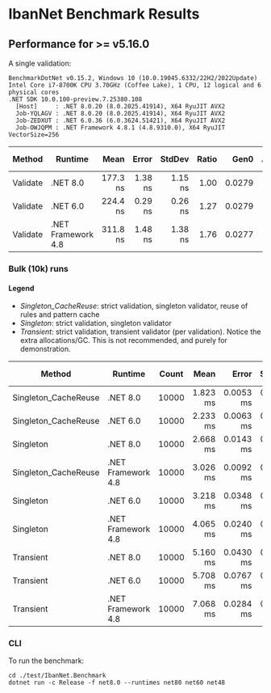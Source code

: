 # IbanNet Benchmark Results

## Performance for >= v5.16.0

A single validation:

```
BenchmarkDotNet v0.15.2, Windows 10 (10.0.19045.6332/22H2/2022Update)
Intel Core i7-8700K CPU 3.70GHz (Coffee Lake), 1 CPU, 12 logical and 6 physical cores
.NET SDK 10.0.100-preview.7.25380.108
  [Host]     : .NET 8.0.20 (8.0.2025.41914), X64 RyuJIT AVX2
  Job-YQLAGV : .NET 8.0.20 (8.0.2025.41914), X64 RyuJIT AVX2
  Job-ZEDXUT : .NET 6.0.36 (6.0.3624.51421), X64 RyuJIT AVX2
  Job-OWJQPM : .NET Framework 4.8.1 (4.8.9310.0), X64 RyuJIT VectorSize=256
```

| Method   | Runtime            | Mean     | Error   | StdDev  | Ratio | Gen0   | Allocated | Alloc Ratio |
|--------- |------------------- |---------:|--------:|--------:|------:|-------:|----------:|------------:|
| Validate | .NET 8.0           | 177.3 ns | 1.38 ns | 1.15 ns |  1.00 | 0.0279 |     176 B |        1.00 |
| Validate | .NET 6.0           | 224.4 ns | 0.29 ns | 0.26 ns |  1.27 | 0.0279 |     176 B |        1.00 |
| Validate | .NET Framework 4.8 | 311.8 ns | 1.48 ns | 1.38 ns |  1.76 | 0.0277 |     177 B |        1.01 |


### Bulk (10k) runs

#### Legend

- *Singleton_CacheReuse*: strict validation, singleton validator, reuse of rules and pattern cache
- *Singleton*: strict validation, singleton validator
- *Transient*: strict validation, transient validator (per validation). Notice the extra allocations/GC. This is not recommended, and purely for demonstration.

| Method               | Runtime            | Count | Mean     | Error     | StdDev    | Ratio | RatioSD | Gen0      | Allocated | Alloc Ratio |
|--------------------- |------------------- |------ |---------:|----------:|----------:|------:|--------:|----------:|----------:|------------:|
| Singleton_CacheReuse | .NET 8.0           | 10000 | 1.823 ms | 0.0053 ms | 0.0044 ms |  0.68 |    0.00 |  279.2969 |   1.68 MB |        0.99 |
| Singleton_CacheReuse | .NET 6.0           | 10000 | 2.233 ms | 0.0063 ms | 0.0052 ms |  0.84 |    0.00 |  277.3438 |   1.68 MB |        0.99 |
| Singleton            | .NET 8.0           | 10000 | 2.668 ms | 0.0143 ms | 0.0134 ms |  1.00 |    0.01 |  281.2500 |    1.7 MB |        1.00 |
| Singleton_CacheReuse | .NET Framework 4.8 | 10000 | 3.026 ms | 0.0092 ms | 0.0086 ms |  1.13 |    0.01 |  277.3438 |   1.68 MB |        0.99 |
| Singleton            | .NET 6.0           | 10000 | 3.218 ms | 0.0348 ms | 0.0271 ms |  1.21 |    0.01 |  281.2500 |    1.7 MB |        1.00 |
| Singleton            | .NET Framework 4.8 | 10000 | 4.065 ms | 0.0240 ms | 0.0224 ms |  1.52 |    0.01 |  281.2500 |   1.71 MB |        1.00 |
| Transient            | .NET 8.0           | 10000 | 5.160 ms | 0.0430 ms | 0.0403 ms |  1.93 |    0.02 | 1195.3125 |    7.2 MB |        4.23 |
| Transient            | .NET 6.0           | 10000 | 5.708 ms | 0.0767 ms | 0.0717 ms |  2.14 |    0.03 | 1265.6250 |   7.58 MB |        4.45 |
| Transient            | .NET Framework 4.8 | 10000 | 7.068 ms | 0.0284 ms | 0.0251 ms |  2.65 |    0.02 | 1289.0625 |   7.75 MB |        4.55 |

### CLI

To run the benchmark:
```
cd ./test/IbanNet.Benchmark
dotnet run -c Release -f net8.0 --runtimes net80 net60 net48
```
